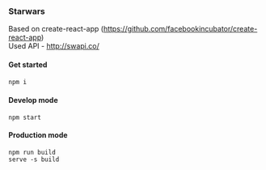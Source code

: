 ### Starwars

Based on create-react-app (https://github.com/facebookincubator/create-react-app)
<br />
Used API - http://swapi.co/

#### Get started

```bash 
npm i
```

#### Develop mode
``` npm start ```

#### Production mode
``` 
npm run build 
serve -s build
```


